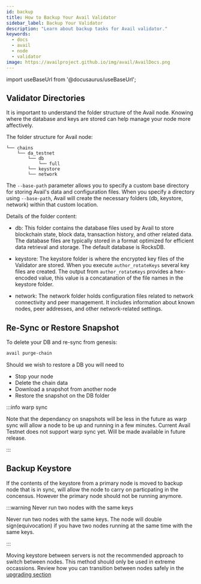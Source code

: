 ```yaml
---
id: backup
title: How to Backup Your Avail Validator
sidebar_label: Backup Your Validator
description: "Learn about backup tasks for Avail validator."
keywords:
  - docs
  - avail
  - node
  - validator
image: https://availproject.github.io/img/avail/AvailDocs.png
---
```

import useBaseUrl from '@docusaurus/useBaseUrl';

## Validator Directories

It is important to understand the folder structure of the Avail node. Knowing where the database and keys are stored can help manage your node more affectively.

The folder structure for Avail node:
```
└── chains
    └── da_testnet
        └── db
            └── full
        └── keystore
        └── network
```
The `--base-path` parameter allows you to specify a custom base directory for storing Avail's data and configuration files. When you specify a directory using `--base-path`,
 Avail will create the necessary folders (db, keystore, network) within that custom location. 

Details of the folder content:
* db: This folder contains the database files used by Avail to store blockchain state, block data, transaction history, and other related data. The database files are typically
stored in a format optimized for efficient data retrieval and storage. The default database is RocksDB.

* keystore: The keystore folder is where the encrypted key files of the Validator are stored. When you execute `author_rotateKeys` several key files are created. The output from
`author_rotateKeys` provides a hex-encoded value, this value is a concatanation of the file names in the keystore folder.

* network: The network folder holds configuration files related to network connectivity and peer management. It includes information about known nodes, peer addresses, and other network-related settings. 

## Re-Sync or Restore Snapshot

To delete your DB and re-sync from genesis:
```bash
avail purge-chain
```

Should we wish to restore a DB you will need to
* Stop your node
* Delete the chain data
* Download a snapshot from another node 
* Restore the snapshot on the DB folder

:::info warp sync

Note that the dependancy on snapshots will be less in the future as warp sync will allow a node to be up and running in a few minutes. Current Avail Testnet does not support 
warp sync yet. Will be made available in future release.

:::

## Backup Keystore

If the contents of the keystore from a primary node is moved to backup node that is in sync, will allow the node to carry on particpating in the concensus. However the primary node 
should not be running anymore.

:::warning Never run two nodes with the same keys

Never run two nodes with the same keys. The node will double sign(equivocation) if you have two nodes running at the same time with the same keys.

:::

Moving keystore between servers is not the recommended approach to switch between nodes. This method should only be used in extreme occassions. Review how you can transition between nodes safely in
the [upgrading section](0030-avail-upgrade-node.md)

